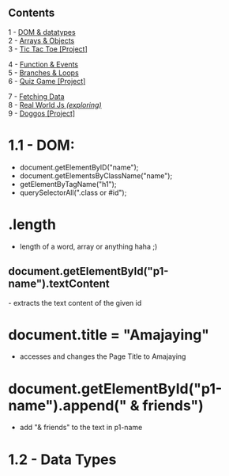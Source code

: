 ## Contents
1 - <a href="#">DOM & datatypes</a><br>
2 - <a href="#">Arrays & Objects</a><br>
3 - <a href="#">Tic Tac Toe [Project]</a><br>

4 - <a href="#">Function & Events</a><br>
5 - <a href="#">Branches & Loops</a><br>
6 - <a href="#">Quiz Game [Project]</a><br>

7 - <a href="#">Fetching Data</a><br>
8 - <a href="#">Real World Js <i>(exploring)</i></a><br>
9 - <a href="#">Doggos [Project]</a><br>


# 1.1 - DOM:
- document.getElementByID("name");
- document.getElementsByClassName("name");
- getElementByTagName("h1");
- querySelectorAll(".class or #id");

# .length 
- length of a word, array or anything haha ;)

<h2>document.getElementById("p1-name").textContent</h2>
- extracts the text content of the given id

# document.title = "Amajaying"
- accesses and changes the Page Title to Amajaying

# document.getElementById("p1-name").append(" & friends")
- add "& friends" to the text in p1-name


# 1.2 - Data Types


